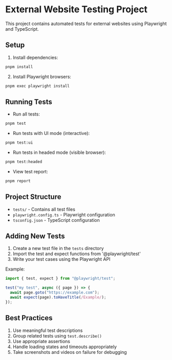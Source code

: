 # External Website Testing Project

This project contains automated tests for external websites using Playwright and TypeScript.

## Setup

1. Install dependencies:

```bash
pnpm install
```

2. Install Playwright browsers:

```bash
pnpm exec playwright install
```

## Running Tests

- Run all tests:

```bash
pnpm test
```

- Run tests with UI mode (interactive):

```bash
pnpm test:ui
```

- Run tests in headed mode (visible browser):

```bash
pnpm test:headed
```

- View test report:

```bash
pnpm report
```

## Project Structure

- `tests/` - Contains all test files
- `playwright.config.ts` - Playwright configuration
- `tsconfig.json` - TypeScript configuration

## Adding New Tests

1. Create a new test file in the `tests` directory
2. Import the test and expect functions from '@playwright/test'
3. Write your test cases using the Playwright API

Example:

```typescript
import { test, expect } from "@playwright/test";

test("my test", async ({ page }) => {
  await page.goto("https://example.com");
  await expect(page).toHaveTitle(/Example/);
});
```

## Best Practices

1. Use meaningful test descriptions
2. Group related tests using `test.describe()`
3. Use appropriate assertions
4. Handle loading states and timeouts appropriately
5. Take screenshots and videos on failure for debugging
